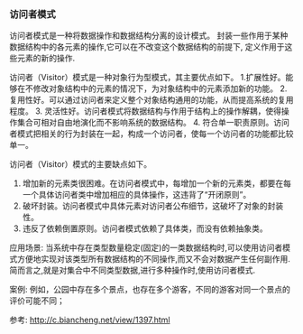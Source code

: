 ### 访问者模式

访问者模式是一种将数据操作和数据结构分离的设计模式。
封装一些作用于某种数据结构中的各元素的操作,它可以在不改变这个数据结构的前提下,
定义作用于这些元素的新的操作.

访问者（Visitor）模式是一种对象行为型模式，其主要优点如下。
1.扩展性好。能够在不修改对象结构中的元素的情况下，为对象结构中的元素添加新的功能。
2. 复用性好。可以通过访问者来定义整个对象结构通用的功能，从而提高系统的复用程度。
3. 灵活性好。访问者模式将数据结构与作用于结构上的操作解耦，使得操作集合可相对自由地演化而不影响系统的数据结构。
4. 符合单一职责原则。访问者模式把相关的行为封装在一起，构成一个访问者，使每一个访问者的功能都比较单一。

访问者（Visitor）模式的主要缺点如下。
1. 增加新的元素类很困难。在访问者模式中，每增加一个新的元素类，都要在每一个具体访问者类中增加相应的具体操作，这违背了“开闭原则”。
2. 破坏封装。访问者模式中具体元素对访问者公布细节，这破坏了对象的封装性。
3. 违反了依赖倒置原则。访问者模式依赖了具体类，而没有依赖抽象类。

应用场景:
  当系统中存在类型数量稳定(固定)的一类数据结构时,可以使用访问者模式方便地实现对该类型所有数据结构的不同操作,而又不会对数据产生任何副作用.
  简而言之,就是对集合中不同类型数据,进行多种操作时,使用访问者模式.

案例:
例如，公园中存在多个景点，也存在多个游客，不同的游客对同一个景点的评价可能不同；

参考: http://c.biancheng.net/view/1397.html
